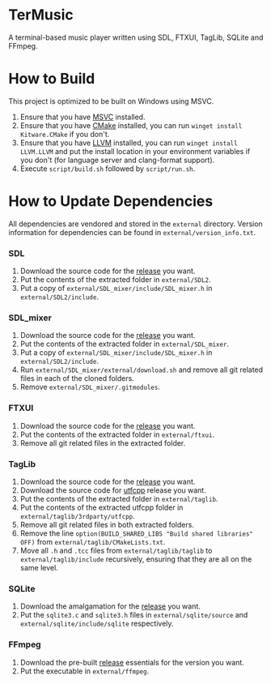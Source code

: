 # TerMusic
A terminal-based music player written using SDL, FTXUI, TagLib, SQLite and FFmpeg.

# How to Build
This project is optimized to be built on Windows using MSVC.

1. Ensure that you have [MSVC](https://visualstudio.microsoft.com/downloads/) installed.
2. Ensure that you have [CMake](https://cmake.org/download/) installed, you can run `winget install Kitware.CMake` if
   you don't.
3. Ensure that you have [LLVM](https://releases.llvm.org/) installed, you can run `winget install LLVM.LLVM` and put the
   install location in your environment variables if you don't (for language server and clang-format support).
4. Execute `script/build.sh` followed by `script/run.sh`.

# How to Update Dependencies
All dependencies are vendored and stored in the `external` directory. Version information for dependencies can be found
in `external/version_info.txt`.

### SDL
1. Download the source code for the [release](https://github.com/libsdl-org/SDL/releases) you want.
2. Put the contents of the extracted folder in `external/SDL2`.
3. Put a copy of `external/SDL_mixer/include/SDL_mixer.h` in `external/SDL2/include`.

### SDL_mixer
1. Download the source code for the [release](https://github.com/libsdl-org/SDL_mixer/releases) you want.
2. Put the contents of the extracted folder in `external/SDL_mixer`.
3. Put a copy of `external/SDL_mixer/include/SDL_mixer.h` in `external/SDL2/include`.
4. Run `external/SDL_mixer/external/download.sh` and remove all git related files in each of the cloned folders.
5. Remove `external/SDL_mixer/.gitmodules`.

### FTXUI
1. Download the source code for the [release](https://github.com/ArthurSonzogni/FTXUI/releases) you want.
2. Put the contents of the extracted folder in `external/ftxui`.
3. Remove all git related files in the extracted folder.

### TagLib
1. Download the source code for the [release](https://github.com/taglib/taglib/releases) you want.
2. Download the source code for [utfcpp](https://github.com/nemtrif/utfcpp/releases) release you want.
3. Put the contents of the extracted folder in `external/taglib`.
4. Put the contents of the extracted utfcpp folder in `external/taglib/3rdparty/utfcpp`.
5. Remove all git related files in both extracted folders.
6. Remove the line `option(BUILD_SHARED_LIBS "Build shared libraries" OFF)` from `external/taglib/CMakeLists.txt`.
7. Move all `.h` and `.tcc` files from `external/taglib/taglib` to `external/taglib/include` recursively, ensuring that
   they are all on the same level.

### SQLite
1. Download the amalgamation for the [release](https://www.sqlite.org/download.html) you want.
2. Put the `sqlite3.c` and `sqlite3.h` files in `external/sqlite/source` and `external/sqlite/include/sqlite`
   respectively.

### FFmpeg
1. Download the pre-built [release](https://www.gyan.dev/ffmpeg/builds/) essentials for the version you want.
2. Put the executable in `external/ffmpeg`.
